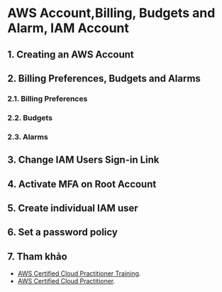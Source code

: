 # AWS Account,Billing, Budgets and Alarm, IAM Account

## 1. Creating an AWS Account
## 2. Billing Preferences, Budgets and Alarms
  ### 2.1. Billing Preferences
  ### 2.2. Budgets
  ### 2.3. Alarms
## 3. Change IAM Users Sign-in Link
## 4. Activate MFA on Root Account
## 5. Create individual IAM user
## 6. Set a password policy
## 7. Tham khảo
- [AWS Certified Cloud Practitioner Training](https://www.youtube.com/watch?v=3hLmDS179YE&t=11s "AWS Certified Cloud Practitioner Training").
- [AWS Certified Cloud Practitioner](https://d1.awsstatic.com/training-and-certification/docs-cloud-practitioner/AWS-Certified-Cloud-Practitioner_Exam-Guide.pdf "(CLF-C01) Exam Guide").
